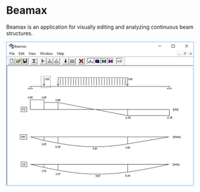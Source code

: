 # Beamax

Beamax is an application for visually editing and analyzing continuous beam structures.

<img src=".github/screenshot.png" alt="Screenshot" align="left" width="643">